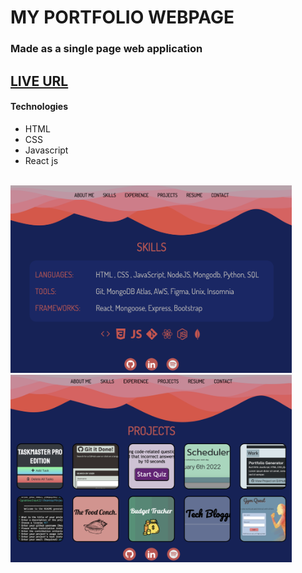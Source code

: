 # MY PORTFOLIO WEBPAGE 

### Made as a single page web application
## [LIVE URL](https://www.abelaj.com) 

#### Technologies 

- HTML
- CSS
- Javascript  
- React js


<br />
  <img src="./src/assets/images/websitepic1.png" height="300" width="450">
  <img src="./src/assets/images/websitepic2.png" height="300" width="450">
<br />

